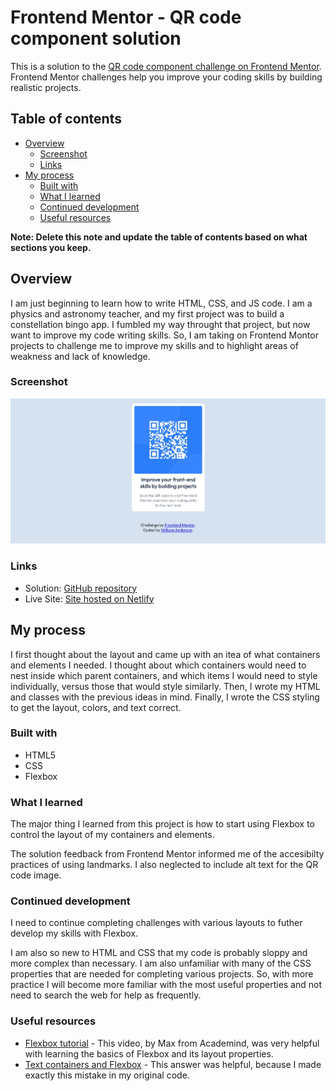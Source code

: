 # Frontend Mentor - QR code component solution

This is a solution to the [QR code component challenge on Frontend Mentor](https://www.frontendmentor.io/challenges/qr-code-component-iux_sIO_H). Frontend Mentor challenges help you improve your coding skills by building realistic projects. 

## Table of contents

- [Overview](#overview)
  - [Screenshot](#screenshot)
  - [Links](#links)
- [My process](#my-process)
  - [Built with](#built-with)
  - [What I learned](#what-i-learned)
  - [Continued development](#continued-development)
  - [Useful resources](#useful-resources)


**Note: Delete this note and update the table of contents based on what sections you keep.**

## Overview

I am just beginning to learn how to write HTML, CSS, and JS code. I am a physics and astronomy teacher, and my first project was to build a constellation bingo app. I fumbled my way throught that project, but now want to improve my code writing skills. So, I am taking on Frontend Montor projects to challenge me to improve my skills and to highlight areas of weakness and lack of knowledge.

### Screenshot

![Solution Screenshot](./screenshot.jpg)



### Links

- Solution: [GitHub repository](https://github.com/wbandersonjr/Solution-QR_Code_Component-Frontend_Mentor-Using_Flexbox.git)
- Live Site: [Site hosted on Netlify](https://qr-code-component-wbandersonjr.netlify.app/)

## My process

I first thought about the layout and came up with an itea of what containers and elements I needed. I thought about which containers would need to nest inside which parent containers, and which items I would need to style individually, versus those that would style similarly. Then, I wrote my HTML and classes with the previous ideas in mind. Finally, I wrote the CSS styling to get the layout, colors, and text correct.

### Built with

- HTML5
- CSS
- Flexbox


### What I learned

The major thing I learned from this project is how to start using Flexbox to control the layout of my containers and elements.

The solution feedback from Frontend Mentor informed me of the accesibilty practices of using landmarks. I also neglected to include alt text for the QR code image.

### Continued development

I need to continue completing challenges with various layouts to futher develop my skills with Flexbox. 

I am also so new to HTML and CSS that my code is probably sloppy and more complex than necessary. I am also unfamiliar with many of the CSS properties that are needed for completing various projects. So, with more practice I will become more familiar with the most useful properties and not need to search the web for help as frequently.

### Useful resources

- [Flexbox tutorial](https://www.youtube.com/watch?v=siKKg8Y_tQY) - This video, by Max from Academind, was very helpful with learning the basics of Flexbox and its layout properties. 
- [Text containers and Flexbox](https://dev.to/afif/never-make-your-text-container-a-flexbox-container-m9p) - This answer was helpful, because I made exactly this mistake in my original code.


